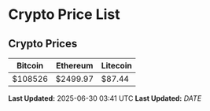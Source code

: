# Crypto Price List

## Crypto Prices
| Bitcoin | Ethereum | Litecoin |
| ------- | -------- | -------- |
| $108526 | $2499.97 | $87.44 |
**Last Updated:** 2025-06-30 03:41 UTC
**Last Updated:** $DATE$
